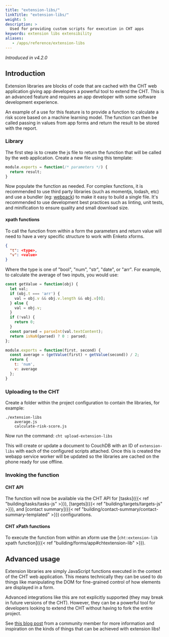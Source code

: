 ```yaml
---
title: "extension-libs/"
linkTitle: "extension-libs/"
weight: 5
description: >
  Used for providing custom scripts for execution in CHT apps
keywords: extension libs extensibility
aliases:
   - /apps/reference/extension-libs
---
```


_Introduced in v4.2.0_

## Introduction

Extension libraries are blocks of code that are cached with the CHT web application giving app developers a powerful tool to extend the CHT. This is an advanced feature and requires an app developer with some software development experience.

An example of a use for this feature is to provide a function to calculate a risk score based on a machine learning model. The function can then be called passing in values from app forms and return the result to be stored with the report.

### Library

The first step is to create the js file to return the function that will be called by the web application. Create a new file using this template:

```js
module.exports = function(/* parameters */) {
  return result;
}
```

Now populate the function as needed. For complex functions, it is recommended to use third party libraries (such as momentjs, lodash, etc) and use a bundler (eg: [webpack](https://webpack.js.org/)) to make it easy to build a single file. It's recommended to use development best practices such as linting, unit tests, and minification to ensure quality and small download size.

#### xpath functions

To call the function from within a form the parameters and return value will need to have a very specific structure to work with Enketo xforms.

```json
{
  "t": <type>,
  "v": <value>
}
```

Where the type is one of "bool", "num", "str", "date", or "arr". For example, to calculate the average of two inputs, you would use:

```js
const getValue = function(obj) {
  let val;
  if (obj.t === 'arr') {
    val = obj.v && obj.v.length && obj.v[0];
  } else {
    val = obj.v;
  }
  if (!val) {
    return 0;
  }
  const parsed = parseInt(val.textContent);
  return isNaN(parsed) ? 0 : parsed;
};

module.exports = function(first, second) {
  const average = (getValue(first) + getValue(second)) / 2;
  return {
    t: 'num',
    v: average
  };
}
```

### Uploading to the CHT

Create a folder within the project configuration to contain the libraries, for example:

```
./extension-libs
    average.js
    calculate-risk-score.js
```

Now run the command: `cht upload-extension-libs`

This will create or update a document to CouchDB with an ID of `extension-libs` with each of the configured scripts attached. Once this is created the webapp service worker will be updated so the libraries are cached on the phone ready for use offline.

### Invoking the function

#### CHT API

The function will now be available via the CHT API for [tasks]({{< ref "building/tasks/tasks-js" >}}), [targets]({{< ref "building/targets/targets-js" >}}), and [contact summary]({{< ref "building/contact-summary/contact-summary-templated" >}}) configurations.

#### CHT xPath functions

To execute the function from within an xform use the [`cht:extension-lib` xpath function]({{< ref "building/forms/app#chtextension-lib" >}}).

## Advanced usage

Extension libraries are simply JavaScript functions executed in the context of the CHT web application. This means technically they can be used to do things like manipulating the DOM for fine-grained control of how elements are displayed in a form.

Advanced integrations like this are not explicitly supported (they may break in future versions of the CHT). However, they can be a powerful tool for developers looking to extend the CHT without having to fork the entire project.

See [this blog post](https://ruky.me/hacking-cht-user-interface-with-javascript-to-format-content/) from a community member for more information and inspiration on the kinds of things that can be achieved with extension libs!

